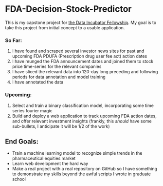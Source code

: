 # FDA-Decision-Stock-Predictor
This is my capstone project for [the Data Incubator Fellowship](https://www.thedataincubator.com/fellowship.html). 
My goal is to take this project from initial concept to a usable application. 
### So Far:
1. I have found and scraped several investor news sites for past and upcoming FDA PDUFA (Prescription drug user fee act) action dates
1. I have munged the FDA announcement dates and joined them to stock price time-series for the relevant companies
1. I have sliced the relevant data into 120-day long preceding and following periods for data annotation and model training
1. I have annotated the data
### Upcoming:
1. Select and train a binary classification model, incorporating some time series fourier magic
1. Build and deploy a web application to track upcoming FDA action dates, and offer relevant investment insights (frankly, this _should_ have some sub-bullets, I anticipate it will be 1/2 of the work)
## End Goals:
* Train a machine learning model to recognize simple trends in the pharmaceutical equities market
* Learn web development the hard way
* Make a real project with a real repository on GitHub so I have something to demonstrate my skills beyond the awful scripts I wrote in graduate school
